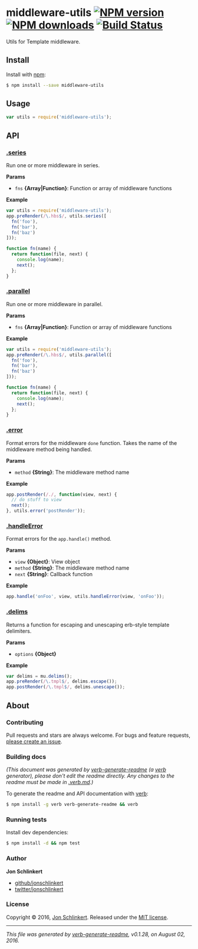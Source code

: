 # middleware-utils [![NPM version](https://img.shields.io/npm/v/middleware-utils.svg?style=flat)](https://www.npmjs.com/package/middleware-utils) [![NPM downloads](https://img.shields.io/npm/dm/middleware-utils.svg?style=flat)](https://npmjs.org/package/middleware-utils) [![Build Status](https://img.shields.io/travis/jonschlinkert/middleware-utils.svg?style=flat)](https://travis-ci.org/jonschlinkert/middleware-utils)

Utils for Template middleware.

## Install

Install with [npm](https://www.npmjs.com/):

```sh
$ npm install --save middleware-utils
```

## Usage

```js
var utils = require('middleware-utils');
```

## API

### [.series](index.js#L36)

Run one or more middleware in series.

**Params**

* `fns` **{Array|Function}**: Function or array of middleware functions

**Example**

```js
var utils = require('middleware-utils');
app.preRender(/\.hbs$/, utils.series([
  fn('foo'),
  fn('bar'),
  fn('baz')
]));

function fn(name) {
  return function(file, next) {
    console.log(name);
    next();
  };
}
```

### [.parallel](index.js#L79)

Run one or more middleware in parallel.

**Params**

* `fns` **{Array|Function}**: Function or array of middleware functions

**Example**

```js
var utils = require('middleware-utils');
app.preRender(/\.hbs$/, utils.parallel([
  fn('foo'),
  fn('bar'),
  fn('baz')
]));

function fn(name) {
  return function(file, next) {
    console.log(name);
    next();
  };
}
```

### [.error](index.js#L113)

Format errors for the middleware `done` function. Takes the name of the middleware method being handled.

**Params**

* `method` **{String}**: The middleware method name

**Example**

```js
app.postRender(/./, function(view, next) {
  // do stuff to view
  next();
}, utils.error('postRender'));
```

### [.handleError](index.js#L142)

Format errors for the `app.handle()` method.

**Params**

* `view` **{Object}**: View object
* `method` **{String}**: The middleware method name
* `next` **{String}**: Callback function

**Example**

```js
app.handle('onFoo', view, utils.handleError(view, 'onFoo'));
```

### [.delims](index.js#L170)

Returns a function for escaping and unescaping erb-style template delimiters.

**Params**

* `options` **{Object}**

**Example**

```js
var delims = mu.delims();
app.preRender(/\.tmpl$/, delims.escape());
app.postRender(/\.tmpl$/, delims.unescape());
```

## About

### Contributing

Pull requests and stars are always welcome. For bugs and feature requests, [please create an issue](../../issues/new).

### Building docs

_(This document was generated by [verb-generate-readme](https://github.com/verbose/verb-generate-readme) (a [verb](https://github.com/verbose/verb) generator), please don't edit the readme directly. Any changes to the readme must be made in [.verb.md](.verb.md).)_

To generate the readme and API documentation with [verb](https://github.com/verbose/verb):

```sh
$ npm install -g verb verb-generate-readme && verb
```

### Running tests

Install dev dependencies:

```sh
$ npm install -d && npm test
```

### Author

**Jon Schlinkert**

* [github/jonschlinkert](https://github.com/jonschlinkert)
* [twitter/jonschlinkert](http://twitter.com/jonschlinkert)

### License

Copyright © 2016, [Jon Schlinkert](https://github.com/jonschlinkert).
Released under the [MIT license](https://github.com/jonschlinkert/middleware-utils/blob/master/LICENSE).

***

_This file was generated by [verb-generate-readme](https://github.com/verbose/verb-generate-readme), v0.1.28, on August 02, 2016._